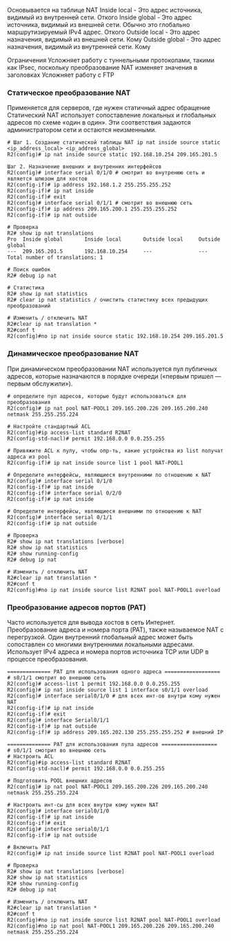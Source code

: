 Основывается на таблице NAT
    Inside local - Это адрес источника, видимый из внутренней сети. Откого
    Inside global - Это адрес источника, видимый из внешней сети. Обычно это глобально маршрутизируемый IPv4 адрес. Откого
    Outside local - Это адрес назначения, видимый из внешней сети. Кому
    Outside global - Это адрес назначения, видимый из внутренней сети. Кому

Ограничения
Усложняет работу с туннельными протоколами, такими как IPsec, поскольку преобразование NAT изменяет значения в заголовках
Усложняет работу с FTP 

### Статическое преобразование NAT
Применяется для серверов, где нужен статичный адрес обращение
Статический NAT использует сопоставление локальных и глобальных адресов по схеме «один в один». Эти соответствия задаются администратором сети и остаются неизменными.
```
# Шаг 1. Создание статической таблицы NAT ip nat inside source static <ip_address_local> <ip_address_global>
R2(config)# ip nat inside source static 192.168.10.254 209.165.201.5

Шаг 2. Назначение внешних и внутренних интерфейсов 
R2(config)# interface serial 0/1/0 # смотрит во внутренюю сеть и является шлюзом для хостов
R2(config-if)# ip address 192.168.1.2 255.255.255.252
R2(config-if)# ip nat inside
R2(config-if)# exit
R2(config)# interface serial 0/1/1 # смотрит во внешнюю сеть
R2(config-if)# ip address 209.165.200.1 255.255.255.252
R2(config-if)# ip nat outside

# Проверка
R2# show ip nat translations
Pro  Inside global       Inside local       Outside local     Outside global
---  209.165.201.5       192.168.10.254     ---               ---
Total number of translations: 1

# Поиск ошибок
R2# debug ip nat

# Cтатистика
R2# show ip nat statistics
R2# clear ip nat statistics / очистить статистику всех предыдущих преобразований

# Изменить / отключить NAT
R2#clear ip nat translation *
R2#conf t
R2(config)#no ip nat inside source static 192.168.10.254 209.165.201.5
```

### Динамическое преобразование NAT
При динамическом преобразовании NAT используется пул публичных адресов, которые назначаются в порядке очереди («первым пришел — первым обслужили»). 
```
# определите пул адресов, которые будут использоваться для преобразования
R2(config)# ip nat pool NAT-POOL1 209.165.200.226 209.165.200.240 netmask 255.255.255.224

# Настройте стандартный ACL
R2(config)#ip access-list standard R2NAT
R2(config-std-nacl)# permit 192.168.0.0 0.0.255.255

# Привяжите ACL к пулу, чтобы опр-ть, какие устройства из list получат адреса из pool
R2(config-if)# ip nat inside source list 1 pool NAT-POOL1

# Определите интерфейсы, являющиеся внутренними по отношению к NAT
R2(config)# interface serial 0/1/0
R2(config-if)# ip nat inside
R2(config-if)# interface serial 0/2/0
R2(config-if)# ip nat inside

# Определите интерфейсы, являющиеся внешними по отношению к NAT
R2(config)# interface serial 0/1/1
R2(config-if)# ip nat outside

# Проверка
R2# show ip nat translations [verbose]
R2# show ip nat statistics
R2# show running-config
R2# debug ip nat

# Изменить / отключить NAT
R2#clear ip nat translation *
R2#conf t
R2(config)#no ip nat inside source list R2NAT pool NAT-POOL1 overload
```
### Преобразование адресов портов (PAT)
Часто используется для вывода хостов в сеть Интернет. Преобразование адреса и номера порта (PAT), также называемое NAT с перегрузкой. Один внутренний глобальный адрес может быть сопоставлен со многими внутренними локальными адресами. Использует IPv4 адреса и номера портов источника TCP или UDP в процессе преобразования.
```
============== PAT для использования одного адреса ==================
# s0/1/1 смотрит во внешнюю сеть
R2(config)# access-list 1 permit 192.168.0.0 0.0.255.255 
R2(config)# ip nat inside source list 1 interface s0/1/1 overload 
R2(config)# interface serial0/1/0 # для всех инт-ов внутри кому нужен NAT
R2(config-if)# ip nat inside 
R2(config-if)# exit 
R2(config)# interface Serial0/1/1 
R2(config-if)# ip nat outside
R2(config-if)# ip address 209.165.202.130 255.255.255.252 # внешний IP

============== PAT для использования пула адресов ==================
# s0/1/1 смотрит во внешнюю сеть
# Настроить ACL
R2(config)#ip access-list standard R2NAT
R2(config-std-nacl)# permit 192.168.0.0 0.0.255.255

# Подготовить POOL внешних адресов
R2(config)# ip nat pool NAT-POOL1 209.165.200.226 209.165.200.240 netmask 255.255.255.224

# Настроить инт-сы для всех внутри кому нужен NAT
R2(config)# interface serial0/1/0 
R2(config-if)# ip nat inside 
R2(config-if)# exit 
R2(config)# interface serial0/1/1 
R2(config-if)# ip nat outside

# Включить PAT
R2(config)# ip nat inside source list R2NAT pool NAT-POOL1 overload 

# Проверка
R2# show ip nat translations [verbose]
R2# show ip nat statistics
R2# show running-config
R2# debug ip nat

# Изменить / отключить NAT
R2#clear ip nat translation *
R2#conf t
R2(config)#no ip nat inside source list R2NAT pool NAT-POOL1 overload
R2(config)#no ip nat pool NAT-POOL1 209.165.200.226 209.165.200.240 netmask 255.255.255.224
```